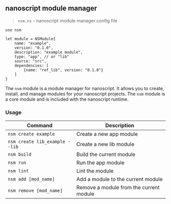 nanoscript module manager
-------------------------

> `nsm.ns` - nanoscript module manager config file
```nanoscript
use nsm

let module = NSModule{
    name: "example",
    version: "0.1.0",
    description: "example module",
    type: "app", // or "lib"
    source: "src", 
    dependencies: [
        {name: "ref_lib", version: "0.1.0"}
    ]
}
```

The `nsm` module is a module manager for nanoscript. It allows you to create, install, and manage modules for your nanoscript projects. The `nsm` module is a core module and is included with the nanoscript runtime.

### Usage

| Command                          | Description                          |
|----------------------------------|--------------------------------------|
| `nsm create example`             | Create a new app module              |
| `nsm create lib_example --lib`   | Create a new lib module              |
| `nsm build`                      | Build the current module             |
| `nsm run`                        | Run the app module                   |
| `nsm lint`                       | Lint the module                      |
| `nsm add [mod_name]`             | Add a module to the current module   |
| `nsm remove [mod_name]`          | Remove a module from the current module |
